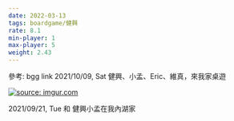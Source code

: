 ```yaml
---
date: 2022-03-13
tags: boardgame/健興
rate: 8.1
min-player: 1
max-player: 5
weight: 2.43
---
```


參考: bgg link
2021/10/09, Sat 健興、小孟、Eric、維真，來我家桌遊

<a href="https://imgur.com/7OxpY82"><img src="https://i.imgur.com/7OxpY82.jpg" title="source: imgur.com" /></a>

2021/09/21, Tue 和 健興小孟在我內湖家

